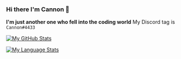 ### Hi there I'm Cannon 👋

<strong>I'm just another one who fell into the coding world</strong>
My Discord tag is `Cannon#4433`

[![My GitHub Stats](https://github-readme-stats.vercel.app/api?username=CannonStealth&title_color=58a6ff&icon_color=58a6ff&text_color=C9D1D9&bg_color=0D1117&border_color=30363D&show_icons=true&count_private=true&show_all_commits=true)]()

[![My Language Stats](https://github-readme-stats.vercel.app/api/top-langs?layout=compact&username=CannonStealth&title_color=58a6ff&icon_color=58a6ff&text_color=C9D1D9&bg_color=0D1117&border_color=30363D&show_icons=true&count_private=true&show_all_commits=true)]()
                    
<!--
**CannonStealth/CannonStealth** is a ✨ _special_ ✨ repository because its `README.md` (this file) appears on your GitHub profile.
